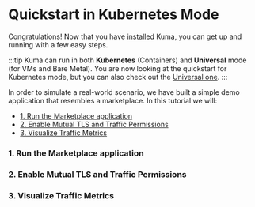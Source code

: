 # Quickstart in Kubernetes Mode

Congratulations! Now that you have [installed](/install) Kuma, you can get up and running with a few easy steps.

:::tip
Kuma can run in both **Kubernetes** (Containers) and **Universal** mode (for VMs and Bare Metal). You are now looking at the quickstart for Kubernetes mode, but you can also check out the [Universal one](/docs/0.4.0/quickstart/universal).
:::

In order to simulate a real-world scenario, we have built a simple demo application that resembles a marketplace. In this tutorial we will:

* [1. Run the Marketplace application](#)
* [2. Enable Mutual TLS and Traffic Permissions](#)
* [3. Visualize Traffic Metrics](#)

### 1. Run the Marketplace application



### 2. Enable Mutual TLS and Traffic Permissions



### 3. Visualize Traffic Metrics

